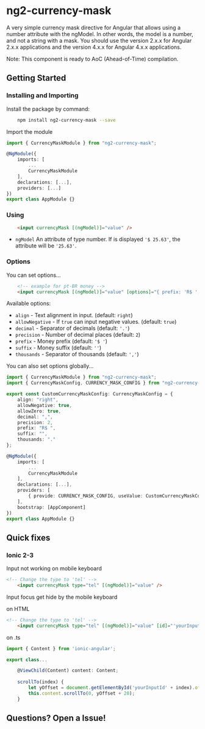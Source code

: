 # ng2-currency-mask

A very simple currency mask directive for Angular that allows using a number attribute with the ngModel. In other words, the model is a number, and not a string with a mask. You should use the version 2.x.x for Angular 2.x.x applications and the version 4.x.x for Angular 4.x.x applications.

Note: This component is ready to AoC (Ahead-of-Time) compilation.

## Getting Started

### Installing and Importing

Install the package by command:

```sh
    npm install ng2-currency-mask --save
```

Import the module

```ts
import { CurrencyMaskModule } from "ng2-currency-mask";

@NgModule({
    imports: [
        ...
        CurrencyMaskModule
    ],
    declarations: [...],
    providers: [...]
})
export class AppModule {}
```

### Using 

```html
    <input currencyMask [(ngModel)]="value" />
```

 * `ngModel` An attribute of type number. If is displayed `'$ 25.63'`, the attribute will be `'25.63'`.

### Options 

You can set options...

```html
    <!-- example for pt-BR money -->
    <input currencyMask [(ngModel)]="value" [options]="{ prefix: 'R$ ', thousands: '.', decimal: ',' }"/>
```  

Available options: 

 * `align` - Text alignment in input. (default: `right`)
 * `allowNegative` - If `true` can input negative values.  (default: `true`)
 * `decimal` -  Separator of decimals (default: `'.'`)
 * `precision` - Number of decimal places (default: `2`)
 * `prefix` - Money prefix (default: `'$ '`)
 * `suffix` - Money suffix (default: `''`)
 * `thousands` - Separator of thousands (default: `','`)

You can also set options globally...

```ts
import { CurrencyMaskModule } from "ng2-currency-mask";
import { CurrencyMaskConfig, CURRENCY_MASK_CONFIG } from "ng2-currency-mask/src/currency-mask.config";

export const CustomCurrencyMaskConfig: CurrencyMaskConfig = {
    align: "right",
    allowNegative: true,
    allowZero: true,
    decimal: ",",
    precision: 2,
    prefix: "R$ ",
    suffix: "",
    thousands: "."
};

@NgModule({
    imports: [
        ...
        CurrencyMaskModule
    ],
    declarations: [...],
    providers: [
        { provide: CURRENCY_MASK_CONFIG, useValue: CustomCurrencyMaskConfig }
    ],
    bootstrap: [AppComponent]
})
export class AppModule {}
```

## Quick fixes

### Ionic 2-3

Input not working on mobile keyboard

```html
<!-- Change the type to 'tel' -->
    <input currencyMask type="tel" [(ngModel)]="value" />
```

Input focus get hide by the mobile keyboard

on HTML
```html
<!-- Change the type to 'tel' -->
    <input currencyMask type="tel" [(ngModel)]="value" [id]="'yourInputId' + index" (focus)="scrollTo(index)" />
```

on .ts
```ts
import { Content } from 'ionic-angular';

export class...

    @ViewChild(Content) content: Content;
  
    scrollTo(index) {
        let yOffset = document.getElementById('yourInputId' + index).offsetTop;
        this.content.scrollTo(0, yOffset + 20);
    }
```

## Questions? Open a Issue!